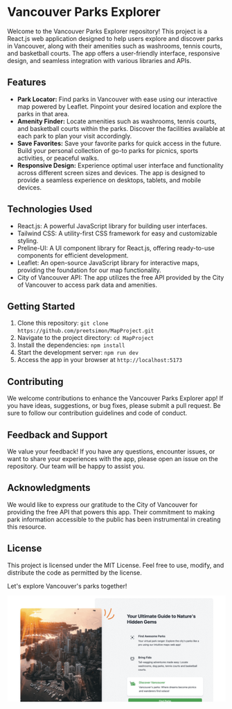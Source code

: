 
Vancouver Parks Explorer
========================

Welcome to the Vancouver Parks Explorer repository! This project is a React.js web application designed to help users explore and discover parks in Vancouver, along with their amenities such as washrooms, tennis courts, and basketball courts. The app offers a user-friendly interface, responsive design, and seamless integration with various libraries and APIs.

Features
--------

*   **Park Locator:** Find parks in Vancouver with ease using our interactive map powered by Leaflet. Pinpoint your desired location and explore the parks in that area.
*   **Amenity Finder:** Locate amenities such as washrooms, tennis courts, and basketball courts within the parks. Discover the facilities available at each park to plan your visit accordingly.
*   **Save Favorites:** Save your favorite parks for quick access in the future. Build your personal collection of go-to parks for picnics, sports activities, or peaceful walks.
*   **Responsive Design:** Experience optimal user interface and functionality across different screen sizes and devices. The app is designed to provide a seamless experience on desktops, tablets, and mobile devices.

Technologies Used
-----------------

*   React.js: A powerful JavaScript library for building user interfaces.
*   Tailwind CSS: A utility-first CSS framework for easy and customizable styling.
*   Preline-UI: A UI component library for React.js, offering ready-to-use components for efficient development.
*   Leaflet: An open-source JavaScript library for interactive maps, providing the foundation for our map functionality.
*   City of Vancouver API: The app utilizes the free API provided by the City of Vancouver to access park data and amenities.

Getting Started
---------------

1.  Clone this repository: `git clone https://github.com/preetsimon/MapProject.git`
2.  Navigate to the project directory: `cd MapProject`
3.  Install the dependencies: `npm install`
4.  Start the development server: `npm run dev`
5.  Access the app in your browser at `http://localhost:5173`

Contributing
------------

We welcome contributions to enhance the Vancouver Parks Explorer app! If you have ideas, suggestions, or bug fixes, please submit a pull request. Be sure to follow our contribution guidelines and code of conduct.

Feedback and Support
--------------------

We value your feedback! If you have any questions, encounter issues, or want to share your experiences with the app, please open an issue on the repository. Our team will be happy to assist you.

Acknowledgments
----------------

We would like to express our gratitude to the City of Vancouver for providing the free API that powers this app. Their commitment to making park information accessible to the public has been instrumental in creating this resource.

License
-------

This project is licensed under the MIT License. Feel free to use, modify, and distribute the code as permitted by the license.

Let's explore Vancouver's parks together!

![Vancouver Parks Explorer](parkProject.gif)
